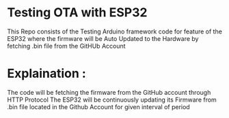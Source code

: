 # Testing OTA with ESP32
This Repo consists of the Testing Arduino framework code for feature of the ESP32
where the firmware will be Auto Updated to the Hardware by fetching .bin file from the GitHUb Account

# Explaination : 
The code will be fetching the firmware from the GitHub account through HTTP Protocol 
The ESP32 will be continuously updating its Firmware from .bin file located in the Github Account for given interval of period
